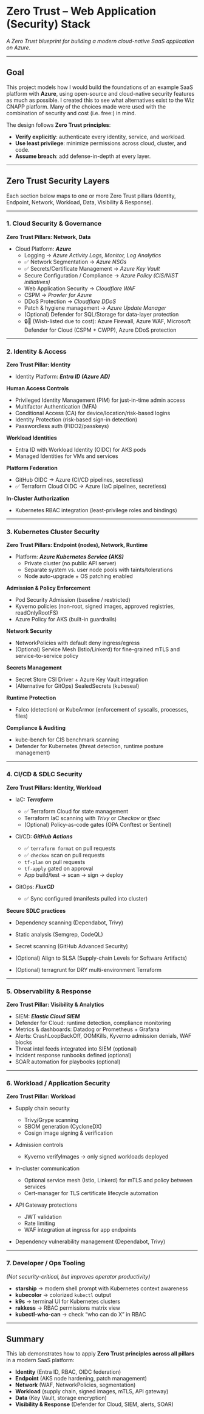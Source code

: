 # Zero Trust – Web Application (Security) Stack
*A Zero Trust blueprint for building a modern cloud-native SaaS application on Azure.*

---

## Goal

This project models how I would build the foundations of an example SaaS platform with **Azure**, using open-source and cloud-native security features as much as possible. I created this to see what alternatives exist to the Wiz CNAPP platform. Many of the choices made were used with the combination of security and cost (i.e. free:) in mind.




The design follows **Zero Trust principles**:

- **Verify explicitly**: authenticate every identity, service, and workload.  
- **Use least privilege**: minimize permissions across cloud, cluster, and code.  
- **Assume breach**: add defense-in-depth at every layer.  

---

## Zero Trust Security Layers

Each section below maps to one or more Zero Trust pillars (Identity, Endpoint, Network, Workload, Data, Visibility & Response).

---

### 1. Cloud Security & Governance  
**Zero Trust Pillars: Network, Data**

- Cloud Platform: ***Azure***
  - Logging → *Azure Activity Logs, Monitor, Log Analytics*
  - ✅ Network Segmentation → *Azure NSGs*
  - ✅ Secrets/Certificate Management → *Azure Key Vault*
  - Secure Configuration / Compliance → *Azure Policy (CIS/NIST initiatives)*
  - Web Application Security → *Cloudflare WAF*
  - CSPM → *Prowler for Azure*
  - DDoS Protection → *Cloudflare DDoS*
  - Patch & hygiene management → *Azure Update Manager*
  - (Optional) Defender for SQL/Storage for data-layer protection
  - 🔒💸 (Wish-listed due to cost): Azure Firewall, Azure WAF, Microsoft Defender for Cloud (CSPM + CWPP), Azure DDoS protection

---

### 2. Identity & Access  
**Zero Trust Pillar: Identity**

- Identity Platform: ***Entra ID (Azure AD)***

**Human Access Controls**
- Privileged Identity Management (PIM) for just-in-time admin access  
- Multifactor Authentication (MFA)  
- Conditional Access (CA) for device/location/risk-based logins  
- Identity Protection (risk-based sign-in detection)  
- Passwordless auth (FIDO2/passkeys)

**Workload Identities**
- Entra ID with Workload Identity (OIDC) for AKS pods  
- Managed Identities for VMs and services

**Platform Federation**
- GitHub OIDC → Azure (CI/CD pipelines, secretless)
- ✅ Terraform Cloud OIDC → Azure (IaC pipelines, secretless)

**In-Cluster Authorization**
- Kubernetes RBAC integration (least-privilege roles and bindings)

---

### 3. Kubernetes Cluster Security  
**Zero Trust Pillars: Endpoint (nodes), Network, Runtime**

- Platform: ***Azure Kubernetes Service (AKS)***
  - Private cluster (no public API server)  
  - Separate system vs. user node pools with taints/tolerations  
  - Node auto-upgrade + OS patching enabled  

**Admission & Policy Enforcement**
- Pod Security Admission (baseline / restricted)  
- Kyverno policies (non-root, signed images, approved registries, readOnlyRootFS)  
- Azure Policy for AKS (built-in guardrails)

**Network Security**
- NetworkPolicies with default deny ingress/egress  
- (Optional) Service Mesh (Istio/Linkerd) for fine-grained mTLS and service-to-service policy

**Secrets Management**
- Secret Store CSI Driver + Azure Key Vault integration  
- (Alternative for GitOps) SealedSecrets (kubeseal)

**Runtime Protection**
- Falco (detection) or KubeArmor (enforcement of syscalls, processes, files)

**Compliance & Auditing**
- kube-bench for CIS benchmark scanning  
- Defender for Kubernetes (threat detection, runtime posture management)

---

### 4. CI/CD & SDLC Security  
**Zero Trust Pillars: Identity, Workload**

- IaC: ***Terraform***
  - ✅ Terraform Cloud for state management
  - Terraform IaC scanning with *Trivy* or *Checkov*  or *tfsec*
  - (Optional) Policy-as-code gates (OPA Conftest or Sentinel)

- CI/CD: ***GitHub Actions***
  - ✅ `terraform format` on pull requests  
  - ✅ `checkov` scan on pull requests
  - `tf-plan` on pull requests  
  - `tf-apply` gated on approval  
  - App build/test → scan → sign → deploy  

- GitOps: ***FluxCD***
  - ✅ Sync configured (manifests pulled into cluster)

**Secure SDLC practices**
- Dependency scanning (Dependabot, Trivy)  
- Static analysis (Semgrep, CodeQL)  
- Secret scanning (GitHub Advanced Security)  
- (Optional) Align to SLSA (Supply-chain Levels for Software Artifacts)

- (Optional) terragrunt for DRY multi-environment Terraform

---

### 5. Observability & Response  
**Zero Trust Pillar: Visibility & Analytics**

- SIEM: ***Elastic Cloud SIEM***
- Defender for Cloud: runtime detection, compliance monitoring  
- Metrics & dashboards: Datadog or Prometheus + Grafana  
- Alerts: CrashLoopBackOff, OOMKills, Kyverno admission denials, WAF blocks  
- Threat intel feeds integrated into SIEM (optional)  
- Incident response runbooks defined (optional)  
- SOAR automation for playbooks (optional)

---

### 6. Workload / Application Security  
**Zero Trust Pillar: Workload**

- Supply chain security  
  - Trivy/Grype scanning  
  - SBOM generation (CycloneDX)  
  - Cosign image signing & verification  

- Admission controls  
  - Kyverno verifyImages → only signed workloads deployed  

- In-cluster communication  
  - Optional service mesh (Istio, Linkerd) for mTLS and policy between services  
  - Cert-manager for TLS certificate lifecycle automation  

- API Gateway protections  
  - JWT validation  
  - Rate limiting  
  - WAF integration at ingress for app endpoints  

- Dependency vulnerability management (Dependabot, Trivy)

---

### 7. Developer / Ops Tooling  
*(Not security-critical, but improves operator productivity)*

- **starship** → modern shell prompt with Kubernetes context awareness  
- **kubecolor** → colorized `kubectl` output  
- **k9s** → terminal UI for Kubernetes clusters  
- **rakkess** → RBAC permissions matrix view  
- **kubectl-who-can** → check “who can do X” in RBAC  

---

## Summary

This lab demonstrates how to apply **Zero Trust principles across all pillars** in a modern SaaS platform:  
- **Identity** (Entra ID, RBAC, OIDC federation)  
- **Endpoint** (AKS node hardening, patch management)  
- **Network** (WAF, NetworkPolicies, segmentation)  
- **Workload** (supply chain, signed images, mTLS, API gateway)  
- **Data** (Key Vault, storage encryption)  
- **Visibility & Response** (Defender for Cloud, SIEM, alerts, SOAR)  

